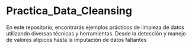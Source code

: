 # Practica_Data_Cleansing
En este repositorio, encontrarás ejemplos prácticos de limpieza de datos utilizando diversas técnicas y herramientas. Desde la detección y manejo de valores atípicos hasta la imputación de datos faltantes

